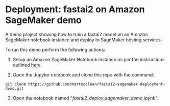 # Deployment: fastai2 on Amazon SageMaker demo

A demo project showing how to train a fastai2 model on an Amazon SageMaker notebook instance and deploy to SageMaker hosting services.

To run this demo perform the following actions:

1. Setup an Amazon SageMaker Notebook instance as per the instructions outlined [here](https://forums.fast.ai/t/platform-amazon-sagemaker-aws/66020).

2. Open the Jupyter notebook and clone this repo with the command: 

`git clone https://github.com/mattmcclean/fastai2-sagemaker-deployment-demo.git`

3. Open the notebook named "*fastai2_deploy_sagemaker_demo.ipynb*".
